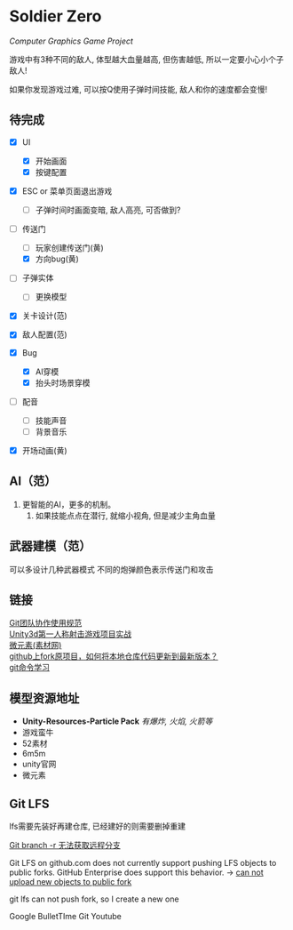 # Soldier Zero
*Computer Graphics Game Project*

游戏中有3种不同的敌人, 体型越大血量越高, 但伤害越低, 所以一定要小心小个子敌人!

如果你发现游戏过难, 可以按Q使用子弹时间技能, 敌人和你的速度都会变慢!



## 待完成

- [x] UI
  - [x] 开始画面
  - [x] 按键配置
- [x] ESC or 菜单页面退出游戏
  - [ ] 子弹时间时画面变暗, 敌人高亮, 可否做到?
- [ ] 传送门
  - [ ] 玩家创建传送门(黄)
  - [x] 方向bug(黄)
- [ ] 子弹实体
  - [ ] 更换模型
- [x] 关卡设计(范)
- [x] 敌人配置(范)
- [x] Bug
  - [x] AI穿模
  - [x] 抬头时场景穿模
- [ ] 配音
  - [ ] 技能声音
  - [ ] 背景音乐
- [x] 开场动画(黄)


##  AI（范）
1. 更智能的AI，更多的机制。
    1. 如果技能点点在潜行, 就缩小视角, 但是减少主角血量
    
##  武器建模（范）
可以多设计几种武器模式
不同的炮弹颜色表示传送门和攻击
    
## 链接
[Git团队协作使用规范](https://blog.csdn.net/u011077672/article/details/78819324)  
[Unity3d第一人称射击游戏项目实战](https://www.bilibili.com/video/av37116509?from=search&seid=13139258492896819105)  
[微元素(素材网)](https://www.element3ds.com/)  
[github上fork原项目，如何将本地仓库代码更新到最新版本？](https://www.cnblogs.com/eyunhua/p/8463200.html)  
[git命令学习](https://git-scm.com/book/zh/v1/%E8%B5%B7%E6%AD%A5)  

## 模型资源地址
- **Unity-Resources-Particle Pack** *有爆炸, 火焰, 火箭等*
- 游戏蛮牛
- 52素材
- 6m5m
- unity官网
- 微元素


## Git LFS

lfs需要先装好再建仓库, 已经建好的则需要删掉重建

[Git branch -r 无法获取远程分支](https://www.cnblogs.com/leodaxin/p/8569061.html)

Git LFS on github.com does not currently support pushing LFS objects to public forks. GitHub Enterprise does support this behavior. -> [can not upload new objects to public fork](https://github.com/git-lfs/git-lfs/issues/1906)



git lfs can not push fork, so I create a new one

Google BulletTIme Git Youtube
